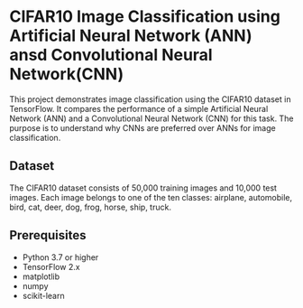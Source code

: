 # CIFAR10 Image Classification using Artificial Neural Network (ANN) ansd Convolutional Neural Network(CNN)

This project demonstrates image classification using the CIFAR10 dataset in TensorFlow. It compares the performance of a simple Artificial Neural Network (ANN) and a Convolutional Neural Network (CNN) for this task. The purpose is to understand why CNNs are preferred over ANNs for image classification.

## Dataset

The CIFAR10 dataset consists of 50,000 training images and 10,000 test images. Each image belongs to one of the ten classes: airplane, automobile, bird, cat, deer, dog, frog, horse, ship, truck.

## Prerequisites

- Python 3.7 or higher
- TensorFlow 2.x
- matplotlib
- numpy
- scikit-learn
